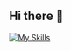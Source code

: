 ## Hi there 👋
[![My Skills](https://skillicons.dev/icons?i=js,html,css,php,postgres,nodejs,angular,nextjs,npm)](https://skillicons.dev)
<!--
**jcolmenarezgil/jcolmenarezgil** is a ✨ _special_ ✨ repository because its `README.md` (this file) appears on your GitHub profile.

Here are some ideas to get you started:

- 🔭 I’m currently working on ...
- 🌱 I’m currently learning ...
- 👯 I’m looking to collaborate on ...
- 🤔 I’m looking for help with ...
- 💬 Ask me about ...
- 📫 How to reach me: ...
- 😄 Pronouns: ...
- ⚡ Fun fact: ...
-->
